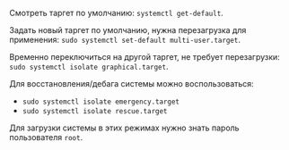 Смотреть таргет по умолчанию: `systemctl get-default`.

Задать новый таргет по умолчанию, нужна перезагрузка для применения: `sudo systemctl set-default multi-user.target`.

Временно переключиться на другой таргет, не требует перезагрузки: `sudo systemctl isolate graphical.target`.

Для восстановления/дебага системы можно воспользоваться:

- `sudo systemctl isolate emergency.target`
- `sudo systemctl isolate rescue.target`

Для загрузки системы в этих режимах нужно знать пароль пользователя `root`.